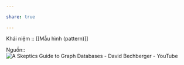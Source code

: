 ---  
share: true  
---  
Khái niệm :: [[Mẫu hình (pattern)]]  
Nguồn:: ![A Skeptics Guide to Graph Databases - David Bechberger - YouTube](https://youtu.be/yOYodfN84N4?t=640)  

